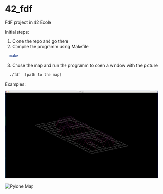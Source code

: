 # 42_fdf
FdF project in 42 Ecole

Initial steps:
 
1. Clone the repo and go there
2. Compile the programm using Makefile

```bash
  make 
```
3. Chose the map and run the programm to open a window with the picture
```bash
  ./fdf  [path to the map]
```

Examples:

![42 Map](/pic_examples/example1.png)

![Pylone Map](/pic_examples/example12png)
